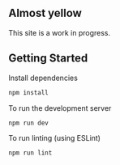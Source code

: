 ## Almost yellow

This site is a work in progress.

## Getting Started

Install dependencies

```bash
npm install
```

To run the development server

```bash
npm run dev
```

To run linting (using ESLint)

```bash
npm run lint
```
